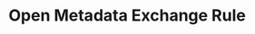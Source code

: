 <!-- SPDX-License-Identifier: CC-BY-4.0 -->
<!-- Copyright Contributors to the ODPi Egeria project. -->

# Open Metadata Exchange Rule